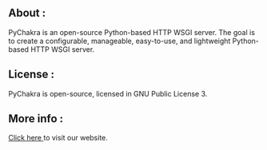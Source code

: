 ## About :

PyChakra is an open-source Python-based HTTP WSGI server.
The goal is to create a configurable, manageable, easy-to-use,
and lightweight Python-based HTTP WSGI server.

## License :

PyChakra is open-source, 
licensed in GNU Public License 3.

## More info :

[Click here ](https://pychakra.github.io) to visit our website.
